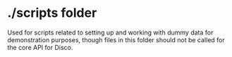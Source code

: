 # ./scripts folder

Used for scripts related to setting up and working with dummy data for demonstration purposes,
though files in this folder should not be called for the core API for Disco.
